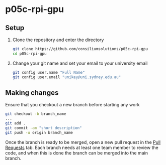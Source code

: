 # p05c-rpi-gpu

## Setup

1.   Clone the repository and enter the directory

     ```sh
     git clone https://github.com/consiliumsolutions/p05c-rpi-gpu
     cd p05c-rpi-gpu
     ```

2.   Change your git name and set your email to your university email

     ```sh
     git config user.name "Full Name"
     git config user.email "unikey@uni.sydney.edu.au"
     ```



## Making changes

Ensure that you checkout a new branch before starting any work

```sh
git checkout -b branch_name
...
git add .
git commit -am "short description"
git push -u origin branch_name
```

Once the branch is ready to be merged, open a new pull request in the [Pull Requests](https://github.com/consiliumsolutions/p05c-rpi-gpu/pulls) tab. Each branch needs at least one team member to review the code, and when this is done the branch can be merged into the main branch.
